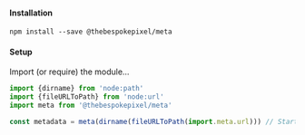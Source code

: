 #### Installation

```shell
npm install --save @thebespokepixel/meta
```

#### Setup

Import (or require) the module…

```javascript
import {dirname} from 'node:path'
import {fileURLToPath} from 'node:url'
import meta from '@thebespokepixel/meta'

const metadata = meta(dirname(fileURLToPath(import.meta.url))) // Start searching from inside this scripts module
```

